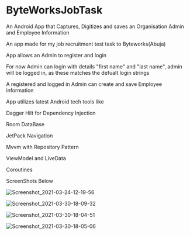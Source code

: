 # ByteWorksJobTask
An Android App that Captures, Digitizes and saves an Organisation Admin and Employee Information

An app made for my job recruitment test task to Byteworks(Abuja)

App allows an Admin to register and login

For now Admin can login with details  "first name"   and "last name", admin will be logged in, as these matches the defualt login strings

A registered and logged in Admin can create and save Employee information

App utilizes latest Android tech tools like

Dagger Hilt for Dependency Injection

Room DataBase

JetPack Navigation 

Mvvm with Repository Pattern

ViewModel and LiveData

Coroutines

ScreenShots Below

![Screenshot_2021-03-24-12-19-56](https://user-images.githubusercontent.com/44091450/112302967-f461e880-8c58-11eb-8756-911125ce6102.png)

![Screenshot_2021-03-30-18-09-32](https://user-images.githubusercontent.com/44091450/113028633-58484d80-9140-11eb-8867-213587cd2f0b.png)

![Screenshot_2021-03-30-18-04-51](https://user-images.githubusercontent.com/44091450/113028195-dbb56f00-913f-11eb-8cc6-2a8d91fd37a0.png)

![Screenshot_2021-03-30-18-05-06](https://user-images.githubusercontent.com/44091450/113028199-dc4e0580-913f-11eb-8f08-c750f3553a77.png)
